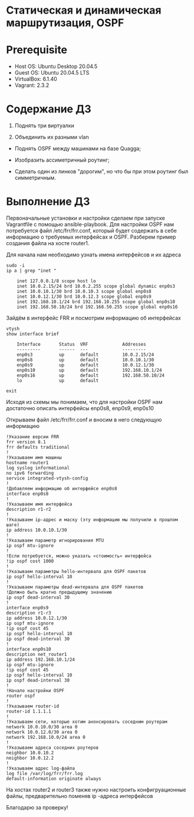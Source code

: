 # Статическая и динамическая маршрутизация, OSPF 

# **Prerequisite**

- Host OS: Ubuntu Desktop 20.04.5
- Guest OS: Ubuntu 20.04.5 LTS
- VirtualBox: 6.1.40
- Vagrant: 2.3.2

# **Содержание ДЗ**

1. Поднять три виртуалки

2. Объединить их разными vlan

* Поднять OSPF между машинами на базе Quagga;

* Изобразить ассиметричный роутинг;

* Сделать один из линков "дорогим", но что бы при этом роутинг был симметричным.


# **Выполнение ДЗ**

Первоначальные установки и настройки сделаем при запуске Vagrantfile с помощью ansible-playbook. 
Для настройки OSPF нам потребуется файл /etc/frr/frr.conf, который будет содержать в себе информацию о требуемых интерфейсах и OSPF. 
Разберем пример создания файла на хосте router1.

Для начала нам необходимо узнать имена интерфейсов и их адреса
```
sudo -i
ip a | grep "inet "

    inet 127.0.0.1/8 scope host lo
    inet 10.0.2.15/24 brd 10.0.2.255 scope global dynamic enp0s3
    inet 10.0.10.1/30 brd 10.0.10.3 scope global enp0s8
    inet 10.0.12.1/30 brd 10.0.12.3 scope global enp0s9
    inet 192.168.10.1/24 brd 192.168.10.255 scope global enp0s10
    inet 192.168.50.10/24 brd 192.168.50.255 scope global enp0s16
```

Зайдём в интерфейс FRR и посмотрим информацию об интерфейсах
```
vtysh
show interface brief

    Interface       Status  VRF             Addresses
    ---------       ------  ---             ---------
    enp0s3          up      default         10.0.2.15/24
    enp0s8          up      default         10.0.10.1/30
    enp0s9          up      default         10.0.12.1/30
    enp0s10         up      default         192.168.10.1/24
    enp0s16         up      default         192.168.50.10/24
    lo              up      default

exit
```

Исходя из схемы мы понимаем, что для настройки OSPF нам достаточно описать интерфейсы enp0s8, enp0s9, enp0s10

Открываем файл /etc/frr/frr.conf и вносим в него следующую информацию
```
!Указание версии FRR
frr version 8.1
frr defaults traditional
!
!Указываем имя машины
hostname router1
log syslog informational
no ipv6 forwarding
service integrated-vtysh-config
!
!Добавляем информацию об интерфейсе enp0s8
interface enp0s8
!
!Указываем имя интерфейса
description r1-r2
!
!Указываем ip-aдрес и маску (эту информацию мы получили в прошлом шаге)
ip address 10.0.10.1/30
!
!Указываем параметр игнорирования MTU
ip ospf mtu-ignore
!
!Если потребуется, можно указать «стоимость» интерфейса
!ip ospf cost 1000
!
!Указываем параметры hello-интервала для OSPF пакетов
ip ospf hello-interval 10
!
!Указываем параметры dead-интервала для OSPF пакетов
!Должно быть кратно предыдущему значению
ip ospf dead-interval 30
!
interface enp0s9
description r1-r3
ip address 10.0.12.1/30
ip ospf mtu-ignore
!ip ospf cost 45
ip ospf hello-interval 10
ip ospf dead-interval 30
!
interface enp0s10
description net_router1
ip address 192.168.10.1/24
ip ospf mtu-ignore
!ip ospf cost 45
ip ospf hello-interval 10
ip ospf dead-interval 30
!
!Начало настройки OSPF
router ospf
!
!Указываем router-id
router-id 1.1.1.1
!
!Указываем сети, которые хотим анонсировать соседним роутерам
network 10.0.10.0/30 area 0
network 10.0.12.0/30 area 0
network 192.168.10.0/24 area 0
!
!Указываем адреса соседних роутеров
neighbor 10.0.10.2
neighbor 10.0.12.2
!
!Указываем адрес log-файла
log file /var/log/frr/frr.log
default-information originate always
```

На хостах router2 и router3 также нужно настроить конфигруационные файлы, предварительно поменяв ip -адреса интерфейсов












Благодарю за проверку!
